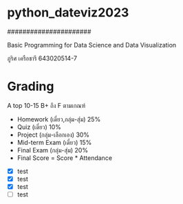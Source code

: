 # python_dateviz2023 #
######################

Basic Programming for Data Science and Data Visualization

ภูริศ เครือชารี
643020514-7

# Grading
A top 10-15 B+ ถึง F ตามเกณฑ์


-  Homework (เดี่ยว,กลุ่ม-สุ่ม) 25%
-  Quiz (เดี่ยว) 10%
-  Project (กลุ่ม-เลือกเอง) 30%
-  Mid-term Exam (เดี่ยว) 15%
-  Final Exam (กลุ่ม-สุ่ม) 20%
-  Final Score = Score * Attendance

- [x] test
- [x] test
- [x] test
- [ ] test
